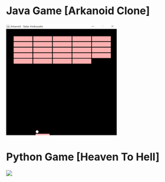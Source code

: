 # Java Game [Arkanoid Clone]
<img src="Java/Arkanoid/Arkanoid.gif" width="300"/>

# Python Game [Heaven To Hell]
<img src="Python/HeavenToHell.gif" width="300"/>


